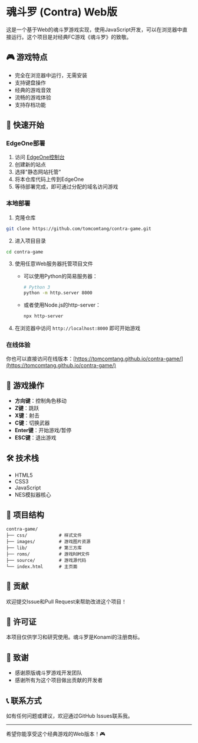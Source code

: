 # 魂斗罗 (Contra) Web版

这是一个基于Web的魂斗罗游戏实现，使用JavaScript开发，可以在浏览器中直接运行。这个项目是对经典FC游戏《魂斗罗》的致敬。

## 🎮 游戏特点

- 完全在浏览器中运行，无需安装
- 支持键盘操作
- 经典的游戏音效
- 流畅的游戏体验
- 支持存档功能

## 🚀 快速开始

### EdgeOne部署

1. 访问 [EdgeOne控制台](https://console.edgeone.tencent.com/)
2. 创建新的站点
3. 选择"静态网站托管"
4. 将本仓库代码上传到EdgeOne
5. 等待部署完成，即可通过分配的域名访问游戏

### 本地部署

1. 克隆仓库
```bash
git clone https://github.com/tomcomtang/contra-game.git
```

2. 进入项目目录
```bash
cd contra-game
```

3. 使用任意Web服务器托管项目文件
   - 可以使用Python的简易服务器：
     ```bash
     # Python 3
     python -m http.server 8000
     ```
   - 或者使用Node.js的http-server：
     ```bash
     npx http-server
     ```

4. 在浏览器中访问 `http://localhost:8000` 即可开始游戏

### 在线体验

你也可以直接访问在线版本：[https://tomcomtang.github.io/contra-game/](https://tomcomtang.github.io/contra-game/)

## 🎯 游戏操作

- **方向键**：控制角色移动
- **Z键**：跳跃
- **X键**：射击
- **C键**：切换武器
- **Enter键**：开始游戏/暂停
- **ESC键**：退出游戏

## 🛠️ 技术栈

- HTML5
- CSS3
- JavaScript
- NES模拟器核心

## 📝 项目结构

```
contra-game/
├── css/            # 样式文件
├── images/         # 游戏图片资源
├── lib/            # 第三方库
├── roms/           # 游戏ROM文件
├── source/         # 游戏源代码
└── index.html      # 主页面
```

## 🤝 贡献

欢迎提交Issue和Pull Request来帮助改进这个项目！

## 📄 许可证

本项目仅供学习和研究使用。魂斗罗是Konami的注册商标。

## 🙏 致谢

- 感谢原版魂斗罗游戏开发团队
- 感谢所有为这个项目做出贡献的开发者

## 📞 联系方式

如有任何问题或建议，欢迎通过GitHub Issues联系我。

---

希望你能享受这个经典游戏的Web版本！🎮 